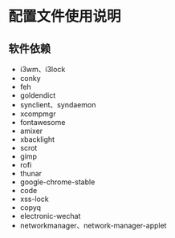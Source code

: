 # 配置文件使用说明

## 软件依赖

- i3wm、i3lock
- conky
- feh
- goldendict
- synclient、syndaemon
- xcompmgr
- fontawesome
- amixer
- xbacklight
- scrot
- gimp
- rofi
- thunar
- google-chrome-stable
- code
- xss-lock
- copyq
- electronic-wechat
- networkmanager、network-manager-applet


